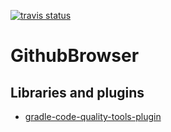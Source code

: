 [![travis status](https://travis-ci.com/JanStoltman/GithubBrowser.svg?branch=master)](https://travis-ci.org/JanStoltman/GithubBrowser)

# GithubBrowser

## Libraries and plugins
* [gradle-code-quality-tools-plugin](https://github.com/vanniktech/gradle-code-quality-tools-plugin)
